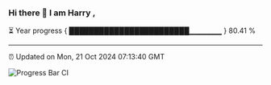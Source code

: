 ### Hi there 👋 I am Harry , 

⏳ Year progress { ████████████████████████▁▁▁▁▁▁ } 80.41 %

---

⏰ Updated on Mon, 21 Oct 2024 07:13:40 GMT

![Progress Bar CI](https://github.com/duykhang68/duykhang68/workflows/Progress%20Bar%20CI/badge.svg)
